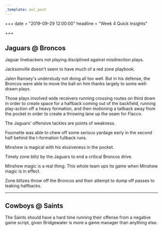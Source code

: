 ```yaml
---
_template: owl_post
---
```



+++
date = "2019-09-29 12:00:00"
headline = "Week 4 Quick Insights"

+++
## Jaguars @ Broncos

Jaguar linebackers not playing disciplined against misdirection plays.

Jacksonville doesn't seem to have much of a red zone playbook.

Jalen Ramsey's understudy not doing all too well. But in his defense, the Broncos were able to move the ball on him thanks largely to some well-drawn plays. 

Those plays involved wide receivers running crossing routes on third down in order to create space for a halfback coming out of the backfield, running play-action off a heavy formation, and then motioning a tailback away from the pocket in order to create a throwing lane up the seam for Flacco.

The Jaguars' offensive tackles are points of weakness.

Fournette was able to chew off some serious yardage early in the second half behind the I-formation fullback runs.

Minshew is magical with his elusiveness in the pocket.

Timely zone blitz by the Jaguars to end a critical Broncos drive.

Minshew magic is a real thing. This whole team ups its game when Minshew magic is in effect.

Zone blitzes throw off the Broncos and their attempt to dump off passes to leaking halfbacks.

***

## Cowboys @ Saints

The Saints should have a hard time running their offense from a negative game script, given Bridgewater is more a game manager than anything else.
